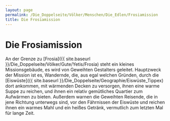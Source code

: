 ```yaml
---
layout: page
permalink: /Die_Doppelseite/Völker/Menschen/Die_Edlen/Frosiamission
title: Die Frosiamission
---
```


# Die Frosiamission

An der Grenze zu [Frosia]({{ site.baseurl }}/Die_Doppelseite/Völker/Gute/Yetis/Frosia) steht ein kleines Missionsgebäude, es wird von Geweihten Gestalters geleitet. Hauptzweck der Mission ist es, Wandernde, die, aus egal welchen Gründen, durch die [Eiswüste]({{ site.baseurl }}/Die_Doppelseite/Geographie/Eiswüste_Tippex) dort ankommen, mit wärmenden Decken zu versorgen, ihnen eine warme Suppe zu reichen, und ihnen ein relativ gemütliches Quartier zum Aufwärmen zu bieten. Außerdem warnen die Geweihten Reisende, die in jene Richtung unterwegs sind, vor den Fährnissen der Eiswüste und reichen ihnen ein warmes Mahl und ein heißes Getränk, vermutlich zum letzten Mal für lange Zeit.
